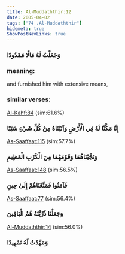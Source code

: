 ```yaml
---
title: Al-Muddaththir:12
date: 2005-04-02
tags: ["74 .Al-Muddaththir"]
hidemeta: true 
ShowPostNavLinks: true 
---
```

### وَجَعَلْتُ لَهُ مَالًا مَمْدُودًا
### meaning: 
and furnished him with extensive means,
### similar verses: 

[Al-Kahf:84](/18/84) (sim:61.6%)

### إِنَّا مَكَّنَّا لَهُ فِي الْأَرْضِ وَآتَيْنَاهُ مِنْ كُلِّ شَيْءٍ سَبَبًا

[As-Saaffaat:115](/37/115) (sim:57.7%)

### وَنَجَّيْنَاهُمَا وَقَوْمَهُمَا مِنَ الْكَرْبِ الْعَظِيمِ

[As-Saaffaat:148](/37/148) (sim:56.5%)

### فَآمَنُوا فَمَتَّعْنَاهُمْ إِلَىٰ حِينٍ

[As-Saaffaat:77](/37/77) (sim:56.4%)

### وَجَعَلْنَا ذُرِّيَّتَهُ هُمُ الْبَاقِينَ

[Al-Muddaththir:14](/74/14) (sim:56.0%)

### وَمَهَّدْتُ لَهُ تَمْهِيدًا
